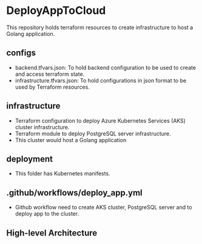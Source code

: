 # DeployAppToCloud
This repository holds terraform resources to create infrastructure to host a Golang application. 

## configs 
- backend.tfvars.json: To hold backend configuration to be used to create and access terraform state.
- infrastructure.tfvars.json: To hold configurations in json format to be used by Terraform resources. 

## infrastructure
- Terraform configuration to deploy Azure Kubernetes Services (AKS) cluster infrastructure.
- Terraform module to deploy PostgreSQL server infrastructure.
- This cluster would host a Golang application 

## deployment
- This folder has Kubernetes manifests.

## .github/workflows/deploy_app.yml
- Github workflow need to create AKS cluster, PostgreSQL server and to deploy app to the cluster.

## High-level Architecture 
